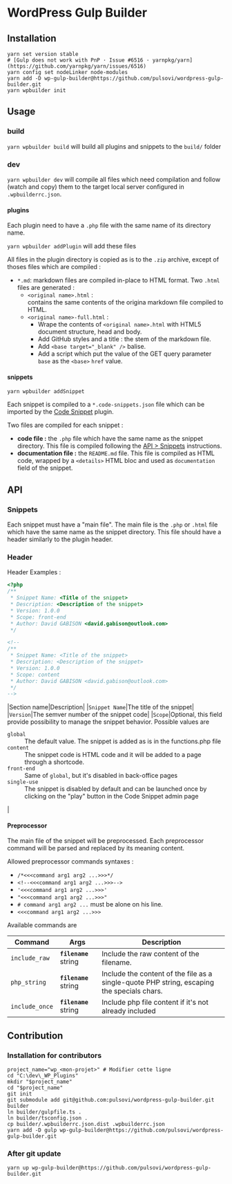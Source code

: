 # WordPress Gulp Builder

## Installation

```
yarn set version stable
# [Gulp does not work with PnP · Issue #6516 · yarnpkg/yarn](https://github.com/yarnpkg/yarn/issues/6516)
yarn config set nodeLinker node-modules
yarn add -D wp-gulp-builder@https://github.com/pulsovi/wordpress-gulp-builder.git
yarn wpbuilder init
```

## Usage

### build

`yarn wpbuilder build` will build all plugins and snippets to the `build/` folder

### dev

`yarn wpbuilder dev` will compile all files which need compilation and follow (watch and copy) them to the target local server configured in `.wpbuilderrc.json`.

#### plugins

Each plugin need to have a `.php` file with the same name of its directory name.

`yarn wpbuilder addPlugin` will add these files

All files in the plugin directory is copied as is to the `.zip` archive, except of thoses files which are compiled :

- `*.md`: markdown files are compiled in-place to HTML format. Two `.html` files are generated :
    + `<original name>.html` :  
        contains the same contents of the origina markdown file compiled to HTML.
    + `<original name>-full.html` :  
        - Wrape the contents of `<original name>.html` with HTML5 document structure, head and body.
        - Add GitHub styles and a title : the stem of the markdown file.
        - Add `<base target="_blank" />` balise.
        - Add a script which put the value of the GET query parameter `base` as the `<base>` `href` value.

#### snippets

`yarn wpbuilder addSnippet`

Each snippet is compiled to a `*.code-snippets.json` file which can be imported by the [Code Snippet](https://wordpress.org/plugins/code-snippets/) plugin.

Two files are compiled for each snippet :

- **code file :** the `.php` file which have the same name as the snippet directory. This file is compiled following the [API > Snippets](#preprocessor) instructions.
- **documentation file :** the `README.md` file. This file is compiled as HTML code, wrapped by a `<details>` HTML bloc and used as `documentation` field of the snippet.

## API

### Snippets

Each snippet must have a "main file". 
The main file is the `.php` or `.html` file which have the same name as the snippet directory.
This file should have a header similarly to the plugin header.

### Header

Header Examples :

```php
<?php
/**
 * Snippet Name: <Title of the snippet>
 * Description: <Description of the snippet>
 * Version: 1.0.0
 * Scope: front-end
 * Author: David GABISON <david.gabison@outlook.com>
 */
```

```html
<!--
/**
 * Snippet Name: <Title of the snippet>
 * Description: <Description of the snippet>
 * Version: 1.0.0
 * Scope: content
 * Author: David GABISON <david.gabison@outlook.com>
 */
-->
```

|Section name|Description|
|`Snippet Name`|The title of the snippet|
|`Version`|The semver number of the snippet code|
|`Scope`|Optional, this field provide possibility to manage the snippet behavior. Possible values are<dl><dt>`global`</dt><dd>The default value. The snippet is added as is in the functions.php file</dd><dt>`content`</dt><dd>The snippet code is HTML code and it will be added to a page through a shortcode.</dd><dt>`front-end`</dt><dd>Same of `global`, but it's disabled in back-office pages</dd><dt>`single-use`</dt><dd>The snippet is disabled by default and can be launched once by clicking on the "play" button in the Code Snippet admin page</dd></dl>|

#### Preprocessor

The main file of the snippet will be preprocessed. Each preprocessor command will be parsed and replaced by its meaning content.

Allowed preprocessor commands syntaxes : 

- `/*<<<command arg1 arg2 ...>>>*/` 
- `<!--<<<command arg1 arg2 ...>>>-->`
- `'<<<command arg1 arg2 ...>>>'`
- `"<<<command arg1 arg2 ...>>>"`
- `# command arg1 arg2 ...` must be alone on his line.
- `<<<command arg1 arg2 ...>>>`

Available commands are 

|Command|Args|Description|
|-------|----|-----------|
|`include_raw`|**`filename`** string|Include the raw content of the filename.|
|`php_string`|**`filename`** string|Include the content of the file as a single-quote PHP string, escaping the specials chars.|
|`include_once`|**`filename`** string|Include php file content if it's not already included|

## Contribution

### Installation for contributors

```shell
project_name="wp_<mon-projet>" # Modifier cette ligne
cd "C:\dev\_WP_Plugins"
mkdir "$project_name"
cd "$project_name"
git init
git submodule add git@github.com:pulsovi/wordpress-gulp-builder.git builder
ln builder/gulpfile.ts .
ln builder/tsconfig.json .
cp builder/.wpbuilderrc.json.dist .wpbuilderrc.json
yarn add -D gulp wp-gulp-builder@https://github.com/pulsovi/wordpress-gulp-builder.git
```

### After git update

`yarn up wp-gulp-builder@https://github.com/pulsovi/wordpress-gulp-builder.git`
